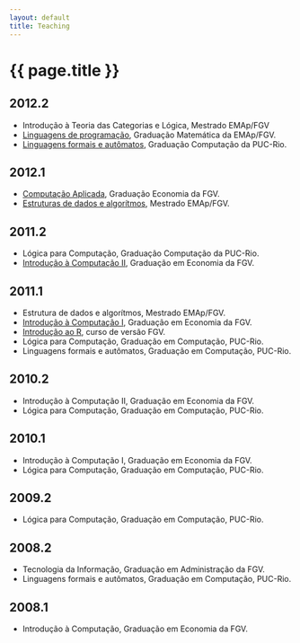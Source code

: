 ```yaml
---
layout: default
title: Teaching
---
```


# {{ page.title }}

## 2012.2

- Introdução à Teoria das Categorias e Lógica, Mestrado EMAp/FGV
- [Linguagens de programação](http://github.com/arademaker/LP-2012-2/),
  Graduação Matemática da EMAp/FGV.
- [Linguagens formais e autômatos](http://arademaker.github.com/LFA-2012-2/),
  Graduação Computação da PUC-Rio.


## 2012.1 

- [Computação Aplicada](http://arademaker.github.com/CA-2012-1/),
  Graduação Economia da FGV.
- [Estruturas de dados e algorítmos](http://arademaker.github.com/ED-2012-1/),
  Mestrado EMAp/FGV.


## 2011.2

- Lógica para Computação, Graduação Computação da PUC-Rio.
- [Introdução à Computação II](http://epgevirtual.fgv.br/course/view.php?id=55),
  Graduação em Economia da FGV.


## 2011.1 

- Estrutura de dados e algorítmos, Mestrado EMAp/FGV.
- [Introdução à Computação I](http://epgevirtual.fgv.br/course/view.php?id=52),
  Graduação em Economia da FGV.
- [Introdução ao R](https://github.com/arademaker/IR-2011), curso de versão FGV.
- Lógica para Computação, Graduação em Computação, PUC-Rio.
- Linguagens formais e autômatos, Graduação em Computação, PUC-Rio.


## 2010.2

- Introdução à Computação II, Graduação em Economia da FGV.
- Lógica para Computação, Graduação em Computação, PUC-Rio.


## 2010.1

- Introdução à Computação I, Graduação em Economia da FGV.
- Lógica para Computação, Graduação em Computação, PUC-Rio.


## 2009.2

- Lógica para Computação, Graduação em Computação, PUC-Rio.


## 2008.2

- Tecnologia da Informação, Graduação em Administração da FGV.
- Linguagens formais e autômatos, Graduação em Computação, PUC-Rio.


## 2008.1

- Introdução à Computação, Graduação em Economia da FGV.

